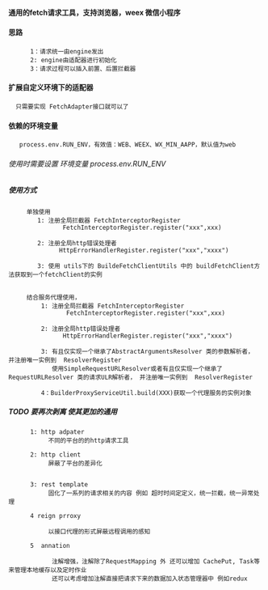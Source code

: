 #### 通用的fetch请求工具，支持浏览器，weex 微信小程序

#### 思路
          1：请求统一由engine发出
          2: engine由适配器进行初始化
          3：请求过程可以插入前置、后置拦截器

#### 扩展自定义环境下的适配器
      只需要实现 FetchAdapter接口就可以了

#### 依赖的环境变量
       process.env.RUN_ENV，有效值：WEB、WEEX、WX_MIN_AAPP，默认值为web

###### 使用时需要设置 环境变量 process.env.RUN_ENV
##### 使用方式

         单独使用
            1: 注册全局拦截器 FetchInterceptorRegister
                   FetchInterceptorRegister.register("xxx",xxx)

            2: 注册全局http错误处理者
                  HttpErrorHandlerRegister.register("xxx","xxxx")

            3: 使用 utils下的 BuildeFetchClientUtils 中的 buildFetchClient方法获取到一个fetchClient的实例


         结合服务代理使用，
             1: 注册全局拦截器 FetchInterceptorRegister
                    FetchInterceptorRegister.register("xxx",xxx)

             2: 注册全局http错误处理者
                   HttpErrorHandlerRegister.register("xxx","xxxx")

             3: 有且仅实现一个继承了AbstractArgumentsResolver 类的参数解析者， 并注册唯一实例到  ResolverRegister
                使用SimpleRequestURLResolver或者有且仅实现一个继承了RequestURLResolver 类的请求ULR解析者， 并注册唯一实例到  ResolverRegister

             4：BuilderProxyServiceUtil.build(XXX)获取一个代理服务的实例对象

##### TODO 要再次剥离 使其更加的通用

          1: http adpater
               不同的平台的的http请求工具

          2: http client
               屏蔽了平台的差异化


          3: rest template
               固化了一系列的请求相关的内容 例如 超时时间定定义，统一拦截，统一异常处理

          4 reign prroxy

               以接口代理的形式屏蔽远程调用的感知

          5  annation

                注解增强，注解除了RequestMapping 外 还可以增加 CachePut, Task等 来管理本地缓存以及定时作业
                还可以考虑增加注解直接把请求下来的数据加入状态管理器中 例如redux
